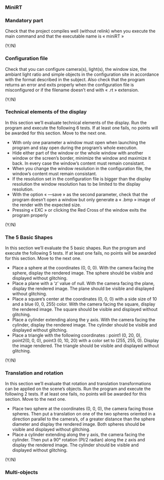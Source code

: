 ### MiniRT

### Mandatory part

Check that the project compiles well (without relink) when you execute the main command and that the executable name is « miniRT »

(Y/N)


### Configuration file

Check that you can configure camera(s), light(s), the window size, the ambiant light ratio and simple objects in the configuration site in accordance with the format described in the subject. Also check that the program returns an error and exits properly when the configuration file is misconfigured or if the filename doesn’t end with « .rt » extension.

(Y/N)


### Technical elements of the display

In this section we’ll evaluate technical elements of the display. Run the program and execute the following 6 tests. If at least one fails, no points will be awarded for this section. Move to the next one.

- With only one parameter a window must open when launching the program and stay open during the program’s whole execution.
- Hide either part of the window or the whole window with another window or the screen’s border, minimize the window and maximize it back. In every case the window’s content must remain consistant.
- When you change the window resolution in the configuration file, the window’s content must remain consistant.
- If the resolution set in the configuration file is bigger than the display resolution the window resolution has to be limited to the display resolution.
- With the option « —save » as the second parameter, check that the program doesn’t open a window but only generate a « .bmp » image of the render with the expected size.
- Pressing « EXC » or clicking the Red Cross of the window exits the program properly

(Y/N)


### The 5 Basic Shapes

In this section we’ll evaluate the 5 basic shapes. Run the program and execute the following 5 tests. If at least one fails, no points will be awarded for this section. Move to the next one.

- Place a sphere at the coordinates (0, 0, 0). With the camera facing the sphere, display the rendered image. The sphere should be visible and displayed without glitching.
- Place a plane with a ‘z’ value of null. With the camera facing the plane, display the rendered image. The plane should be visible and displayed without glitching.
- Place a square’s center at the coordinates (0, 0, 0) with a side size of 10 and a blue (0, 0, 255) color. With the camera facing the square, display the rendered image. The square should be visible and displayed without glitching.
- Place a cylinder extending along the y axis. With the camera facing the cylinder, display the rendered image. The cylinder should be visible and displayed without glitching.
- Place a triangle with the following coordinates : point1 (0, 20, 0), point2(0, 0, 0), point3 (0, 10, 20) with a color set to (255, 255, 0). Display the image rendered. The triangle should be visible and displayed without glitching.

(Y/N)


### Translation and rotation

In this section we’ll evaluate that rotation and translation transformations can be applied on the scene’s objects. Run the program and execute the following 2 tests. If at least one fails, no points will be awarded for this section. Move to the next one.

- Place two sphere at the coordinates (0, 0, 0), the camera facing those spheres. Then put a translation on one of the two spheres oriented in a direction parallel to the camera’s, of a greater distance than the sphere diameter and display the rendered image. Both spheres should be visible and displayed without glitching.
- Place a cylinder extending along the y axis, the camera facing the cylinder. Then put a 90° rotation (PI/2 radian) along the z axis and display the rendered image. The cylinder should be visible and displayed without glitching.

(Y/N)


### Multi-objects

